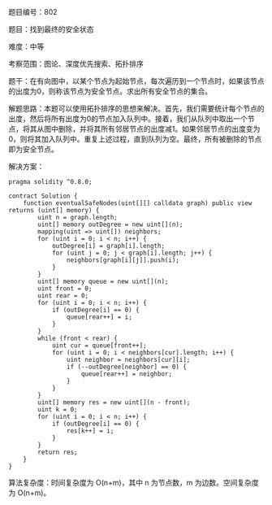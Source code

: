 题目编号：802

题目：找到最终的安全状态

难度：中等

考察范围：图论、深度优先搜索、拓扑排序

题干：在有向图中，以某个节点为起始节点，每次遍历到一个节点时，如果该节点的出度为0，则称该节点为安全节点。求出所有安全节点的集合。

解题思路：本题可以使用拓扑排序的思想来解决。首先，我们需要统计每个节点的出度，然后将所有出度为0的节点加入队列中。接着，我们从队列中取出一个节点，将其从图中删除，并将其所有邻居节点的出度减1。如果邻居节点的出度变为0，则将其加入队列中。重复上述过程，直到队列为空。最终，所有被删除的节点即为安全节点。

解决方案：

```
pragma solidity ^0.8.0;

contract Solution {
    function eventualSafeNodes(uint[][] calldata graph) public view returns (uint[] memory) {
        uint n = graph.length;
        uint[] memory outDegree = new uint[](n);
        mapping(uint => uint[]) neighbors;
        for (uint i = 0; i < n; i++) {
            outDegree[i] = graph[i].length;
            for (uint j = 0; j < graph[i].length; j++) {
                neighbors[graph[i][j]].push(i);
            }
        }
        uint[] memory queue = new uint[](n);
        uint front = 0;
        uint rear = 0;
        for (uint i = 0; i < n; i++) {
            if (outDegree[i] == 0) {
                queue[rear++] = i;
            }
        }
        while (front < rear) {
            uint cur = queue[front++];
            for (uint i = 0; i < neighbors[cur].length; i++) {
                uint neighbor = neighbors[cur][i];
                if (--outDegree[neighbor] == 0) {
                    queue[rear++] = neighbor;
                }
            }
        }
        uint[] memory res = new uint[](n - front);
        uint k = 0;
        for (uint i = 0; i < n; i++) {
            if (outDegree[i] == 0) {
                res[k++] = i;
            }
        }
        return res;
    }
}
```

算法复杂度：时间复杂度为 O(n+m)，其中 n 为节点数，m 为边数。空间复杂度为 O(n+m)。